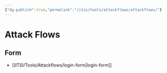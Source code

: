 ```yaml
---
{"dg-publish":true,"permalink":"/itsi/tools/attackflows/attackflows/"}
---
```


# Attack Flows

## Form
- [[ITSI/Tools/Attackflows/login-form\|login-form]]